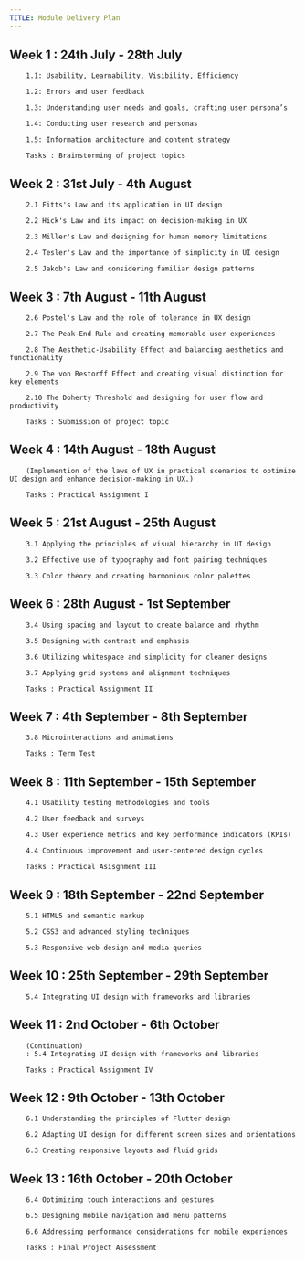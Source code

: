 ```yaml
---
TITLE: Module Delivery Plan
---
```


Week 1
: 24th July - 28th July 
-

        1.1: Usability, Learnability, Visibility, Efficiency
        
        1.2: Errors and user feedback
        
        1.3: Understanding user needs and goals, crafting user persona’s
        
        1.4: Conducting user research and personas
        
        1.5: Information architecture and content strategy
        
        Tasks : Brainstorming of project topics


Week 2
: 31st July - 4th August
-

        2.1 Fitts's Law and its application in UI design
        
        2.2 Hick's Law and its impact on decision-making in UX
        
        2.3 Miller's Law and designing for human memory limitations
        
        2.4 Tesler's Law and the importance of simplicity in UI design
        
        2.5 Jakob's Law and considering familiar design patterns


Week 3
: 7th August - 11th August
-

        2.6 Postel's Law and the role of tolerance in UX design
        
        2.7 The Peak-End Rule and creating memorable user experiences
        
        2.8 The Aesthetic-Usability Effect and balancing aesthetics and functionality
        
        2.9 The von Restorff Effect and creating visual distinction for key elements
        
        2.10 The Doherty Threshold and designing for user flow and productivity
        
        Tasks : Submission of project topic


Week 4
: 14th August - 18th August 
-

        (Implemention of the laws of UX in practical scenarios to optimize UI design and enhance decision-making in UX.)
        
        Tasks : Practical Assignment I


Week 5
: 21st August - 25th August 
-

        3.1 Applying the principles of visual hierarchy in UI design
        
        3.2 Effective use of typography and font pairing techniques
        
        3.3 Color theory and creating harmonious color palettes


Week 6
: 28th August - 1st September
-

        3.4 Using spacing and layout to create balance and rhythm
        
        3.5 Designing with contrast and emphasis
        
        3.6 Utilizing whitespace and simplicity for cleaner designs
        
        3.7 Applying grid systems and alignment techniques
        
        Tasks : Practical Assignment II 


Week 7
: 4th September - 8th September
-

        3.8 Microinteractions and animations
        
        Tasks : Term Test


Week 8
: 11th September - 15th September
-

        4.1 Usability testing methodologies and tools
        
        4.2 User feedback and surveys
        
        4.3 User experience metrics and key performance indicators (KPIs)
        
        4.4 Continuous improvement and user-centered design cycles
        
        Tasks : Practical Asisgnment III


Week 9
: 18th September - 22nd September
-
        
        5.1 HTML5 and semantic markup
        
        5.2 CSS3 and advanced styling techniques
        
        5.3 Responsive web design and media queries


Week 10
: 25th September - 29th September
-

        5.4 Integrating UI design with frameworks and libraries


Week 11
: 2nd October - 6th October 
-

        (Continuation) 
        : 5.4 Integrating UI design with frameworks and libraries
        
        Tasks : Practical Assignment IV


Week 12 
: 9th October - 13th October
-

        6.1 Understanding the principles of Flutter design
        
        6.2 Adapting UI design for different screen sizes and orientations
        
        6.3 Creating responsive layouts and fluid grids


Week 13
: 16th October - 20th October 
-

        6.4 Optimizing touch interactions and gestures
        
        6.5 Designing mobile navigation and menu patterns
        
        6.6 Addressing performance considerations for mobile experiences
        
        Tasks : Final Project Assessment 
